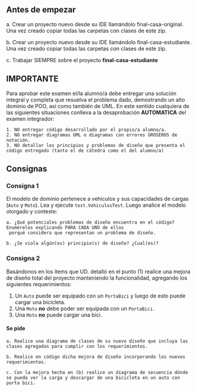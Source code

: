 ## Antes de empezar
 
a. Crear un proyecto nuevo desde su IDE llamándolo final-casa-original. Una vez creado copiar todas las carpetas con
 clases de este zip.
 
b. Crear un proyecto nuevo desde su IDE llamándolo final-casa-estudiante. Una vez creado copiar todas las carpetas con
 clases de este zip.
 
c. Trabajar SIEMPRE sobre el proyecto **final-casa-estudiante**


## IMPORTANTE

Para aprobar este examen el/la alumno/a debe entregar una solución integral y completa que resuelva el problema dado, demostrando un alto dominio de POO, así como también de UML.
En este sentido cualquiera de las siguientes situaciones conlleva a la desaprobación **AUTOMATICA** del examen integrador:

	1. NO entregar código desarrollado por el propio/a alumno/a.
	2. NO entregar diagramas UML o diagramas con errores GROSEROS de notación.
	3. NO detallar los principios y problemas de diseño que presenta el código entregado (tanto el de cátedra como el del alumno/a)

## Consignas

### Consigna 1
El modelo de dominio pertenece a vehículos y sus capacidades de cargas (`Auto` y `Moto`). Lea y ejecute `test.VehiculosTest`. Luego analice el modelo otorgado y conteste:

    a. ¿Qué potenciales problemas de diseño encuentra en el código? Enumérelos explicando PARA CADA UNO de ellos
	 porqué considera que representan un problema de diseño.
    
    b. ¿Se viola algún(os) principio(s) de diseño? ¿Cual(es)? 
 
### Consigna 2
Basándonos en los ítems que UD. detalló en el punto (1) realice una mejora de diseño total del proyecto manteniendo la funcionalidad, agregando los siguientes requerimientos:
 	
1. Un `Auto` puede ser equipado con un `PortaBici` y luego de esto puede cargar una bicicleta.
2. Una `Moto` **no** debe poder ser equipada con un `PortaBici`.
3. Una `Moto` **no** puede cargar una bici.

#### Se pide

    a. Realice una diagrama de clases de su nuevo diseño que incluya las clases agregadas para cumplir con los requerimientos.
    
    b. Realice en código dicha mejora de diseño incorporando los nuevos requerimientos.

    c. Con la mejora hecha en (b) realice un diagrama de secuencia dónde se pueda ver la carga y descargar de una bicicleta en un auto con porta bici. 

